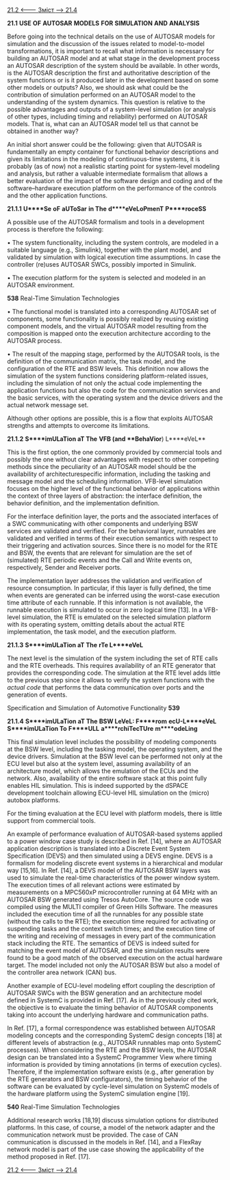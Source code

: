 [21.2 <--- ](21_2.md) [   Зміст   ](README.md) [--> 21.4](21_4.md)

**21.1**     **USE** **OF** **AUTOSAR** **MODELS** **FOR** **SIMULATION** **AND** **ANALYSIS**

Before going into the technical details on the use of AUTOSAR models for simulation and the discussion of the issues related to model-to-model transformations, it is important to recall what information is necessary for building an AUTOSAR model and at what stage in the development process an AUTOSAR description of the system should be available. In other words, is the AUTOSAR description the first and authoritative description of the system functions or is it produced later in the development based on some other models or outputs? Also, we should ask what could be the contribution of simulation performed on an AUTOSAR model to the understanding of the system dynamics. This question is relative to the possible advantages and outputs of a system-level simulation (or analysis of other types, including timing and reliability) performed on AUTOSAR models. That is, what can an AUTOSAR model tell us that cannot be obtained in another way?

An initial short answer could be the following: given that AUTOSAR is fundamentally an empty container for functional behavior descriptions and given its limitations in the modeling of continuous-time systems, it is probably (as of now) not a realistic starting point for system-level modeling and analysis, but rather a valuable intermediate formalism that allows a better evaluation of the impact of the software design and coding and of the software–hardware execution platform on the performance of the controls and the other application functions.

 

**21.1.1**             **U****Se** **oF** **aUToSar** **in The** **d****eVeLoPmenT** **P****roceSS**

A possible use of the AUTOSAR formalism and tools in a development process is therefore the following:

 

•   The system functionality, including the system controls, are modeled in a suitable language (e.g., Simulink), together with the plant model, and validated by simulation with logical execution time assumptions. In case the controller (re)uses AUTOSAR SWCs, possibly imported in Simulink.

•   The execution platform for the system is selected and modeled in an AUTOSAR environment.



**538**                                       Real-Time Simulation Technologies

 

•   The functional model is translated into a corresponding AUTOSAR set of components, some functionality is possibly realized by reusing existing component models, and the virtual AUTOSAR model resulting from the composition is mapped onto the execution architecture according to the AUTOSAR process.

•   The result of the mapping stage, performed by the AUTOSAR tools, is the definition of the communication matrix, the task model, and the configuration of the RTE and BSW levels. This definition now allows the simulation of the system functions considering platform-related issues, including the simulation of not only the actual code implementing the application functions but also the code for the communication services and the basic services, with the operating system and the device drivers and the actual network message set.

 

Although other options are possible, this is a flow that exploits AUTOSAR strengths and attempts to overcome its limitations.

 

**21.1.2**             **S****imULaTion aT The** **VFB (****and** **B****ehaVior****) L****eVeL**

This is the first option, the one commonly provided by commercial tools and possibly the one without clear advantages with respect to other competing methods since the peculiarity of an AUTOSAR model should be the availability of architecturespecific information, including the tasking and message model and the scheduling information. VFB-level simulation focuses on the higher level of the functional behavior of applications within the context of three layers of abstraction: the interface definition, the behavior definition, and the implementation definition.

For the interface definition layer, the ports and the associated interfaces of a SWC communicating with other components and underlying BSW services are validated and verified. For the behavioral layer, runnables are validated and verified in terms of their execution semantics with respect to their triggering and activation sources. Since there is no model for the RTE and BSW, the events that are relevant for simulation are the set of (simulated) RTE periodic events and the Call and Write events on, respectively, Sender and Receiver ports.

The implementation layer addresses the validation and verification of resource consumption. In particular, if this layer is fully defined, the time when events are generated can be inferred using the worst-case execution time attribute of each runnable. If this information is not available, the runnable execution is simulated to occur in zero logical time [13]. In a VFB-level simulation, the RTE is emulated on the selected simulation platform with its operating system, omitting details about the actual RTE implementation, the task model, and the execution platform.

 

**21.1.3**             **S****imULaTion aT The** **rTe L****eVeL**

The next level is the simulation of the system including the set of RTE calls and the RTE overheads. This requires availability of an RTE generator that provides the corresponding code. The simulation at the RTE level adds little to the previous step since it allows to verify the system functions with the *actual code* that performs the data communication over ports and the generation of events.



Specification and Simulation of Automotive Functionality                **539**

 

**21.1.4**             **S****imULaTion aT The** **BSW L****eVeL****: F****rom** **ecU-L****eVeL** **S****imULaTion To** **F****ULL** **a****rchiTecTUre** **m****odeLing**

This final simulation level includes the possibility of modeling components at the BSW level, including the tasking model, the operating system, and the device drivers. Simulation at the BSW level can be performed not only at the ECU level but also at the system level, assuming availability of an architecture model, which allows the emulation of the ECUs and the network. Also, availability of the entire software stack at this point fully enables HIL simulation. This is indeed supported by the dSPACE development toolchain allowing ECU-level HIL simulation on the (micro) autobox platforms.

For the timing evaluation at the ECU level with platform models, there is little support from commercial tools.

An example of performance evaluation of AUTOSAR-based systems applied to a power window case study is described in Ref. [14], where an AUTOSAR application description is translated into a Discrete Event System Specification (DEVS) and then simulated using a DEVS engine. DEVS is a formalism for modeling discrete event systems in a hierarchical and modular way [15,16]. In Ref. [14], a DEVS model of the AUTOSAR BSW layers was used to simulate the real-time characteristics of the power window system. The execution times of all relevant actions were estimated by measurements on a MPC560xP microcontroller running at 64 MHz with an AUTOSAR BSW generated using Tresos AutoCore. The source code was compiled using the MULTI compiler of Green Hills Software. The measures included the execution time of all the runnables for any possible state (without the calls to the RTE); the execution time required for activating or suspending tasks and the context switch times; and the execution time of the writing and receiving of messages in every part of the communication stack including the RTE. The semantics of DEVS is indeed suited for matching the event model of AUTOSAR, and the simulation results were found to be a good match of the observed execution on the actual hardware target. The model included not only the AUTOSAR BSW but also a model of the controller area network (CAN) bus.

Another example of ECU-level modeling effort coupling the description of AUTOSAR SWCs with the BSW generation and an architecture model defined in SystemC is provided in Ref. [17]. As in the previously cited work, the objective is to evaluate the timing behavior of AUTOSAR components taking into account the underlying hardware and communication paths.

In Ref. [17], a formal correspondence was established between AUTOSAR modeling concepts and the corresponding SystemC design concepts [18] at different levels of abstraction (e.g., AUTOSAR runnables map onto SystemC processes). When considering the RTE and the BSW levels, the AUTOSAR design can be translated into a SystemC Programmer View where timing information is provided by timing annotations (in terms of execution cycles). Therefore, if the implementation software exists (e.g., after generation by the RTE generators and BSW configurators), the timing behavior of the software can be evaluated by cycle-level simulation on SystemC models of the hardware platform using the SystemC simulation engine [19].



**540**                                       Real-Time Simulation Technologies

 

Additional research works [18,19] discuss simulation options for distributed platforms. In this case, of course, a model of the network adapter and the communication network must be provided. The case of CAN communication is discussed in the models in Ref. [14], and a FlexRay network model is part of the use case showing the applicability of the method proposed in Ref. [17].

[21.2 <--- ](21_2.md) [   Зміст   ](README.md) [--> 21.4](21_4.md)